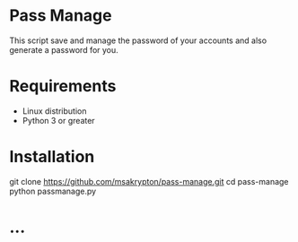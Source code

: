 # Pass Manage
 This script save and manage the password of your accounts and also generate a password for you.

# Requirements
 * Linux distribution
 * Python 3 or greater
# Installation

 git clone https://github.com/msakrypton/pass-manage.git
 cd pass-manage
 python passmanage.py
 
# ...
